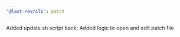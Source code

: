 ```yaml
---
'@last-rev/cli': patch
---
```


Added update.sh script back; Added logic to open and edit patch file
